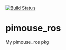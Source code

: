 [![Build Status](https://travis-ci.org/kdars/pimouse_ros.svg?branch=master)](https://travis-ci.org/kdars/pimouse_ros)

# pimouse_ros
My pimouse_ros pkg
